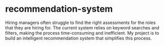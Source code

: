 # recommendation-system
Hiring managers often struggle to find the right assessments for the roles that they are hiring for.  The current  system relies on keyword searches and filters, making the process time-consuming and inefficient. My project is to build an intelligent recommendation system that simplifies this process.
